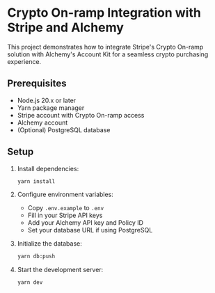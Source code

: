 # Crypto On-ramp Integration with Stripe and Alchemy

This project demonstrates how to integrate Stripe's Crypto On-ramp solution with Alchemy's Account Kit for a seamless crypto purchasing experience.

## Prerequisites

- Node.js 20.x or later
- Yarn package manager
- Stripe account with Crypto On-ramp access
- Alchemy account
- (Optional) PostgreSQL database

## Setup

1. Install dependencies:
   ```bash
   yarn install
   ```

2. Configure environment variables:
   - Copy `.env.example` to `.env`
   - Fill in your Stripe API keys
   - Add your Alchemy API key and Policy ID
   - Set your database URL if using PostgreSQL

3. Initialize the database:
   ```bash
   yarn db:push
   ```

4. Start the development server:
   ```bash
   yarn dev
   ```


